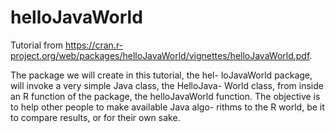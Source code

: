 # helloJavaWorld
Tutorial from https://cran.r-project.org/web/packages/helloJavaWorld/vignettes/helloJavaWorld.pdf. 

The package we will create in this tutorial, the hel-
loJavaWorld package, will invoke a very simple Java class, the HelloJava-
World class, from inside an R function of the package, the helloJavaWorld
function. The objective is to help other people to make available Java algo-
rithms to the R world, be it to compare results, or for their own sake.
